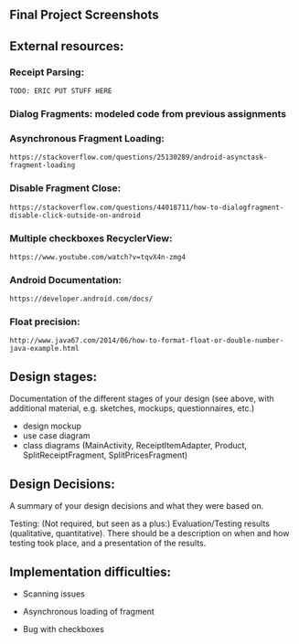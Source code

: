 ## Final Project Screenshots


## External resources:
  ### Receipt Parsing:
    TODO: ERIC PUT STUFF HERE
  ### Dialog Fragments: modeled code from previous assignments
  ### Asynchronous Fragment Loading:
    https://stackoverflow.com/questions/25130289/android-asynctask-fragment-loading
  ### Disable Fragment Close:
    https://stackoverflow.com/questions/44018711/how-to-dialogfragment-disable-click-outside-on-android
  ### Multiple checkboxes RecyclerView:
    https://www.youtube.com/watch?v=tqvX4n-zmg4
  ### Android Documentation:
    https://developer.android.com/docs/
  ### Float precision:
    http://www.java67.com/2014/06/how-to-format-float-or-double-number-java-example.html

## Design stages:
  Documentation of the different stages of your design (see above, with additional material, e.g. sketches, mockups, questionnaires, etc.)
  - design mockup
  - use case diagram
  - class diagrams (MainActivity, ReceiptItemAdapter, Product, SplitReceiptFragment, SplitPricesFragment)


## Design Decisions:
  A summary of your design decisions and what they were based on.

Testing:
  (Not required, but seen as a plus:) Evaluation/Testing results (qualitative, quantitative). There should be a description on when and how testing took place, and a presentation of the results.


## Implementation difficulties:
  - Scanning issues

  - Asynchronous loading of fragment

  - Bug with checkboxes
